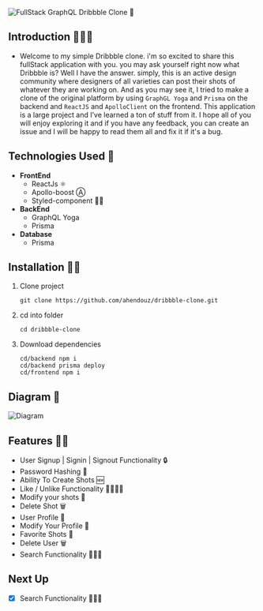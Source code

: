 ![FullStack GraphQL Dribbble Clone 🏀](https://res.cloudinary.com/ahendouz/image/upload/v1544690570/dribbble-clone-image.png)

## Introduction 💁🏽‍♂️

- Welcome to my simple Dribbble clone. i'm so excited to share this fullStack application with you. you may ask yourself right now what Dribbble is? Well I have the answer. simply, this is an active design community where designers of all varieties can post their shots of whatever they are working on.
  And as you may see it, I tried to make a clone of the original platform by using `GraphGL Yoga` and `Prisma` on the backend and `ReactJS` and `ApolloClient` on the frontend.
  This application is a large project and I’ve learned a ton of stuff from it.
  I hope all of you will enjoy exploring it and if you have any feedback, you can create an issue and I will be happy to read them all and fix it if it's a bug.

## Technologies Used 🤔

- **FrontEnd**
  - ReactJs ⚛️
  - Apollo-boost Ⓐ
  - Styled-component 💅🏼
- **BackEnd**
  - GraphQL Yoga
  - Prisma
- **Database**
  - Prisma

## **Installation 💪🏼**

1.  Clone project

        git clone https://github.com/ahendouz/dribbble-clone.git

2.  cd into folder

        cd dribbble-clone

3.  Download dependencies

        cd/backend npm i
        cd/backend prisma deploy
        cd/frontend npm i

## **Diagram 🧐**

![Diagram](https://res.cloudinary.com/ahendouz/image/upload/v1544777806/bbbb.png)

## **Features ✍🏼**

- User Signup | Signin | Signout Functionality 🔒
- Password Hashing 🔁
- Ability To Create Shots 🆕
- Like / Unlike Functionality 👍🏼👎🏼
- Modify your shots 🔁
- Delete Shot 🗑
- User Profile 👤
- Modify Your Profile 🔁
- Favorite Shots 💜
- Delete User 🗑
- Search Functionality 🕵🏽‍♂️

## **Next Up**

- [x] Search Functionality 🕵🏽‍♂️
